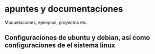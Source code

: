 # apuntes y documentaciones
Maquetaciones, ejemplos, proyectos etc.

## Configuraciones de ubuntu y debian, así como configuraciones de el sistema linux

